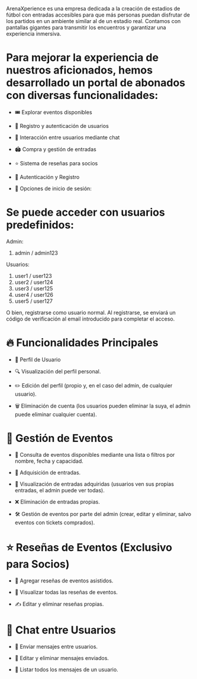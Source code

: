 ArenaXperience es una empresa dedicada a la creación de estadios de fútbol con entradas accesibles para que más personas puedan disfrutar de los partidos en un ambiente similar al de un estadio real. Contamos con pantallas gigantes para transmitir los encuentros y garantizar una experiencia inmersiva.

# Para mejorar la experiencia de nuestros aficionados, hemos desarrollado un portal de abonados con diversas funcionalidades:

- 🎟️ Explorar eventos disponibles

* 🔐 Registro y autenticación de usuarios

+ 💬 Interacción entre usuarios mediante chat

* 🏟️ Compra y gestión de entradas

- ⭐ Sistema de reseñas para socios

+ 🚀 Autenticación y Registro

* 🔑 Opciones de inicio de sesión:

# Se puede acceder con usuarios predefinidos:

Admin: 
1. admin / admin123
   
Usuarios: 
1. user1 / user123
2. user2 / user124
3. user3 / user125
4. user4 / user126
5. user5 / user127

O bien, registrarse como usuario normal. Al registrarse, se enviará un código de verificación al email introducido para completar el acceso.

# 🔥 Funcionalidades Principales

* 👤 Perfil de Usuario

+ 🔍 Visualización del perfil personal.

- ✏️ Edición del perfil (propio y, en el caso del admin, de cualquier usuario).

+ 🗑️ Eliminación de cuenta (los usuarios pueden eliminar la suya, el admin puede eliminar cualquier cuenta).

# 🎫 Gestión de Eventos

* 📅 Consulta de eventos disponibles mediante una lista o filtros por nombre, fecha y capacidad.

- 🛒 Adquisición de entradas.

+ 📂 Visualización de entradas adquiridas (usuarios ven sus propias entradas, el admin puede ver todas).

* ❌ Eliminación de entradas propias.

- 🛠️ Gestión de eventos por parte del admin (crear, editar y eliminar, salvo eventos con tickets comprados).

# ⭐ Reseñas de Eventos (Exclusivo para Socios)

* 📝 Agregar reseñas de eventos asistidos.

- 👀 Visualizar todas las reseñas de eventos.

+ ✍️ Editar y eliminar reseñas propias.

# 💬 Chat entre Usuarios

* 📩 Enviar mensajes entre usuarios.

* 📝 Editar y eliminar mensajes enviados.

- 📜 Listar todos los mensajes de un usuario.


